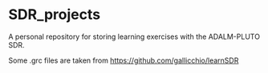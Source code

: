 # SDR_projects
A personal repository for storing learning exercises with the ADALM-PLUTO SDR.

Some .grc files are taken from https://github.com/gallicchio/learnSDR 
